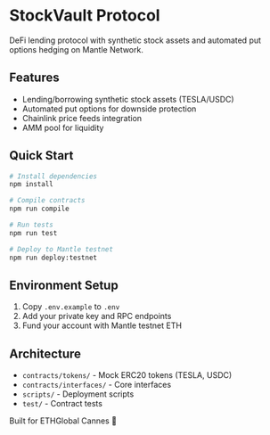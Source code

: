 # StockVault Protocol

DeFi lending protocol with synthetic stock assets and automated put options hedging on Mantle Network.

## Features

- Lending/borrowing synthetic stock assets (TESLA/USDC)
- Automated put options for downside protection
- Chainlink price feeds integration
- AMM pool for liquidity

## Quick Start

```bash
# Install dependencies
npm install

# Compile contracts
npm run compile

# Run tests
npm run test

# Deploy to Mantle testnet
npm run deploy:testnet
```

## Environment Setup

1. Copy `.env.example` to `.env`
2. Add your private key and RPC endpoints
3. Fund your account with Mantle testnet ETH

## Architecture

- `contracts/tokens/` - Mock ERC20 tokens (TESLA, USDC)
- `contracts/interfaces/` - Core interfaces
- `scripts/` - Deployment scripts
- `test/` - Contract tests

Built for ETHGlobal Cannes 🚀 